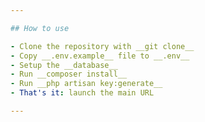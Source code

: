 ```yaml
---

## How to use

- Clone the repository with __git clone__
- Copy __.env.example__ file to __.env__ 
- Setup the __database__
- Run __composer install__
- Run __php artisan key:generate__
- That's it: launch the main URL

---
```

